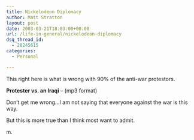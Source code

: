 ```yaml
---
title: Nickelodeon Diplomacy
author: Matt Stratton
layout: post
date: 2003-03-21T18:03:00+00:00
url: /life-in-general/nickelodeon-diplomacy
dsq_thread_id:
  - 28245615
categories:
  - Personal

---
```

This right here is what is wrong with 90% of the anti-war protestors.

**Protester vs. an Iraqi** &#8211; (mp3 format)

Don&#8217;t get me wrong&#8230;I am not saying that everyone against the war is this way.

But this is more true than I think most want to admit.

m.